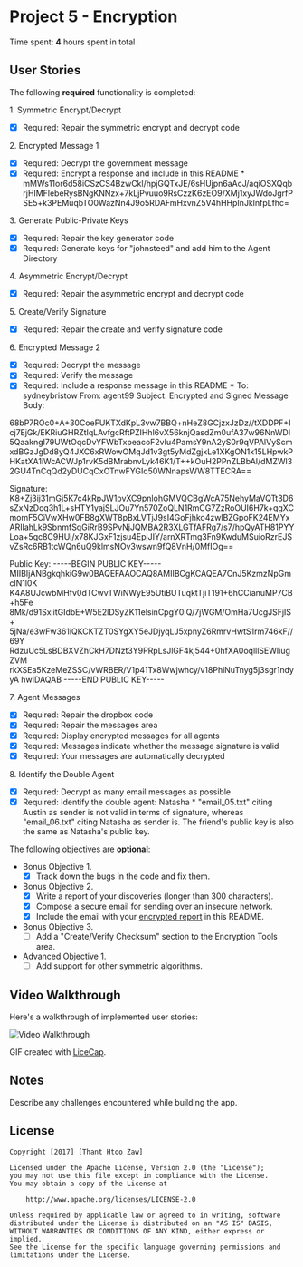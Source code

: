 # Project 5 - Encryption

Time spent: **4** hours spent in total

## User Stories

The following **required** functionality is completed:

1\. Symmetric Encrypt/Decrypt
  * [x]  Required: Repair the symmetric encrypt and decrypt code

2\. Encrypted Message 1
  * [x]  Required: Decrypt the government message
  * [x]  Required: Encrypt a response and include in this README
    * mMWs11or6d58iCSzCS4BzwCkl/hpjGQTxJE/6sHUjpn6aAcJ/aqiOSXQqbrjHIMFlebeRysBNgKNNzx+7kLjPvuuo9RsCzzK6zEO9/XMj1xyJWdoJgrfPSE5+k3PEMuqbTO0WazNn4J9o5RDAFmHxvnZ5V4hHHpInJklnfpLfhc=

3\. Generate Public-Private Keys
  * [x]  Required: Repair the key generator code
  * [x]  Required: Generate keys for "johnsteed" and add him to the Agent Directory

4\. Asymmetric Encrypt/Decrypt
  * [x]  Required: Repair the asymmetric encrypt and decrypt code

5\. Create/Verify Signature
  * [x]  Required: Repair the create and verify signature code
  
6\. Encrypted Message 2
  * [x]  Required: Decrypt the message
  * [x]  Required: Verify the message
  * [x]  Required: Include a response message in this README
    * To: sydneybristow
From: agent99
Subject: Encrypted and Signed Message
Body:

68bP7ROc0+A+30CoeFUKTXdKpL3vw7BBQ+nHeZ8GCjzxJzDz//tXDDPF+Icj7EjGk/EKRiuGHRZtIqLAvfgcRftPZIHhl6vX56knjQasdZm0ufA37w96NnWDI5QaakngI79UWtOqcDvYFWbTxpeacoF2vIu4PamsY9nA2yS0r9qVPAlVyScmxdBGzJgDd8yQ4JXC6xRWowOMqJd1v3gt5yMdZgjxLe1XKgON1x15LHpwkPHKatXA1iWcACWJp1rvK5dBMrabnvLyk46K1/T++kOuH2PPnZLBbAl/dMZWl32GU4TnCqQd2yDUCqCxOTnwFYGIq50WNnapsWW8TTECRA==

Signature:
K8+Zj3ij31mGj5K7c4kRpJW1pvXC9pnlohGMVQCBgWcA75NehyMaVQTt3D6sZxNzDoq3h1L+sHTY1yajSLJOu7Yn570ZoQLN1RmCG7ZzRoOUI6H7k+qgXCmomF5CiVwXHw0FB8gXWT8pBxLVTjJ9sI4GoFjhko4zwlBZGpoFK24EMYxARIIahLk9SbnmfSqGiRrB9SPvNjJQMBA2R3XLGTfAFRg7/s7/hpQyATH81PYYLoa+5gc8C9HUi/x78KJGxF1zjsu4EpjJIY/arnXRTmg3Fn9KwduMSuioRzrEJSvZsRc6RB1tcWQn6uQ9klmsNOv3wswn9fQ8VnH/0MfIOg==

Public Key:
-----BEGIN PUBLIC KEY-----
MIIBIjANBgkqhkiG9w0BAQEFAAOCAQ8AMIIBCgKCAQEA7CnJ5KzmzNpGmclN1l0K
K4A8UJcwbMHfv0dTCwvTWiNWyE95UtiBUTuqktTjiT191+6hCCianuMP7CB+h5Fe
8Mk/d91SxiitGIdbE+W5E2lDSyZK11elsinCpgY0IQ/7jWGM/OmHa7UcgJSFjIS+
5jNa/e3wFw361iQKCKTZT0SYgXY5eJDjyqLJ5xpnyZ6RmrvHwtS1rm746kF//69Y
RdzuUc5LsBDBXVZhCkH7DNzt3Y9PRpLsJlGF4kj544+0hfXA0oqlllSEWIiugZVM
rkXSEa5KzeMeZSSC/vWRBER/V1p41Tx8Wwjwhcy/v18PhlNuTnyg5j3sgr1ndyyA
hwIDAQAB
-----END PUBLIC KEY-----

7\. Agent Messages
  * [x]  Required: Repair the dropbox code
  * [x]  Required: Repair the messages area
  * [x]  Required: Display encrypted messages for all agents
  * [x]  Required: Messages indicate whether the message signature is valid
  * [x]  Required: Your messages are automatically decrypted

8\. Identify the Double Agent
  * [x]  Required: Decrypt as many email messages as possible
  * [x]  Required: Identify the double agent: Natasha
    * "email_05.txt" citing Austin as sender is not valid in terms of signature, whereas "email_06.txt" citing Natasha as sender is. The friend's public key is also the same as Natasha's public key.

The following objectives are **optional**:

* Bonus Objective 1\.
  * [x]  Track down the bugs in the code and fix them.

* Bonus Objective 2\.
  * [x]  Write a report of your discoveries (longer than 300 characters).
  * [x]  Compose a secure email for sending over an insecure network.
  * [x]  Include the email with your [encrypted report](./APEXReport.txt) in this README.

* Bonus Objective 3\.
  * [ ]  Add a "Create/Verify Checksum" section to the Encryption Tools area.

* Advanced Objective 1\.
  * [ ]  Add support for other symmetric algorithms.

## Video Walkthrough

Here's a walkthrough of implemented user stories:

<img src='/apex.gif?raw=true' title='Video Walkthrough' width='' alt='Video Walkthrough' />

GIF created with [LiceCap](http://www.cockos.com/licecap/).

## Notes

Describe any challenges encountered while building the app.

## License

    Copyright [2017] [Thant Htoo Zaw]

    Licensed under the Apache License, Version 2.0 (the "License");
    you may not use this file except in compliance with the License.
    You may obtain a copy of the License at

        http://www.apache.org/licenses/LICENSE-2.0

    Unless required by applicable law or agreed to in writing, software
    distributed under the License is distributed on an "AS IS" BASIS,
    WITHOUT WARRANTIES OR CONDITIONS OF ANY KIND, either express or implied.
    See the License for the specific language governing permissions and
    limitations under the License.
